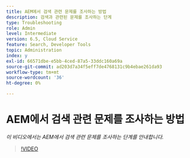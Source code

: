 ```yaml
---
title: AEM에서 검색 관련 문제를 조사하는 방법
description: 검색과 관련된 문제를 조사하는 단계
type: Troubleshooting
role: Admin
level: Intermediate
version: 6.5, Cloud Service
feature: Search, Developer Tools
topic: Administration
index: y
exl-id: 66571dbe-e5bb-4ced-87a5-33ddc160a69a
source-git-commit: ad203d7a34f5eff7de4768131c9b4ebae261da93
workflow-type: tm+mt
source-wordcount: '36'
ht-degree: 0%

---
```


# AEM에서 검색 관련 문제를 조사하는 방법

*이 비디오에서는 AEM에서 검색 관련 문제를 조사하는 단계를 안내합니다.*

>[!VIDEO](https://video.tv.adobe.com/v/335467?quality=9&learn=on)
